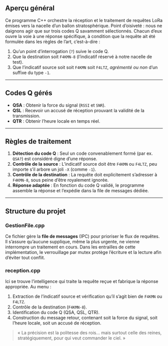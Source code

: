 
## Aperçu général

Ce programme C++ orchestre la réception et le traitement de requêtes LoRa émises vers la nacelle d’un ballon stratosphérique. Point d’oisiveté : nous ne daignons agir que sur trois codes Q savamment sélectionnés. Chacun d’eux ouvre la voie à une réponse spécifique, à condition que la requête ait été formulée dans les règles de l’art, c’est-à-dire :

1.  Qu’un point d’interrogation (`?`) suive le code Q.
2.  Que la destination soit `F4KMN-8` (l’indicatif réservé à notre nacelle de test).
3.  Que l’indicatif source soit soit `F4KMN` soit `F4LTZ`, _agrémenté ou non_ d’un suffixe du type `-1`.

----------

## Codes Q gérés

-   **QSA** : Obtenir la force du signal (`RSSI` et `SNR`).
-   **QSL** : Recevoir un accusé de réception prouvant la validité de la transmission.
-   **QTR** : Obtenir l’heure locale en temps réel.

----------

## Règles de traitement

1.  **Détection du code Q** : Seul un code convenablement formé (par ex. `QSA?`) est considéré digne d’une réponse.
2.  **Contrôle de la source** : L’indicatif source doit être `F4KMN` ou `F4LTZ`, peu importe s’il arbore un joli `-X` (comme `-1`).
3.  **Contrôle de la destination** : La requête doit explicitement s’adresser à `F4KMN-8`, sous peine d’être royalement ignorée.
4.  **Réponse adaptée** : En fonction du code Q validé, le programme assemble la réponse et l’expédie dans la file de messages dédiée.

----------

## Structure du projet

### GestionFile.cpp

Ce fichier gère la **file de messages** (IPC) pour prioriser le flux de requêtes. Il s’assure qu’aucune supplique, même la plus urgente, ne vienne interrompre un traitement en cours. Dans les entrailles de cette implémentation, le verrouillage par mutex protège l’écriture et la lecture afin d’éviter tout conflit.

### reception.cpp

Ici se trouve l’intelligence qui traite la requête reçue et fabrique la réponse appropriée. Au menu :

1.  Extraction de l’indicatif source et vérification qu’il s’agit bien de `F4KMN` ou `F4LTZ`.
2.  Contrôle de la destination (`F4KMN-8`).
3.  Identification du code Q (QSA, QSL, QTR).
4.  Construction du message retour, contenant soit la force du signal, soit l’heure locale, soit un accusé de réception.

> « La précision est la politesse des rois… mais surtout celle des
> reines, stratégiquement, pour qui veut commander le ciel. »
